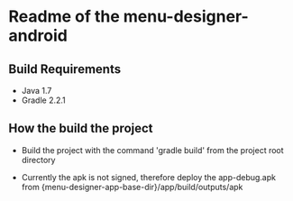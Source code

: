 # Readme of the menu-designer-android

## Build Requirements

* Java 1.7
* Gradle 2.2.1

## How the build the project

* Build the project with the command 'gradle build' from the project root directory

* Currently the apk is not signed, therefore deploy the app-debug.apk from
{menu-designer-app-base-dir}/app/build/outputs/apk


